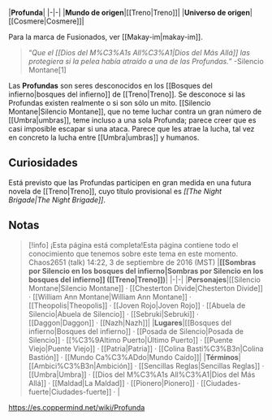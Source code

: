 

|**Profunda**|
|-|-|
|**Mundo de origen**|[[Treno\|Treno]]|
|**Universo de origen**|[[Cosmere\|Cosmere]]|

Para la marca de Fusionados, ver [[Makay-im\|makay-im]].
>“*Que el [[Dios del M%C3%A1s All%C3%A1\|Dios del Más Allá]] las protegiera si la pelea había atraído a una de las Profundas.*”
\-Silencio Montane[1]


Las **Profundas** son seres desconocidos en los [[Bosques del infierno\|bosques del infierno]] de [[Treno\|Treno]].
Se desconoce si las Profundas existen realmente o si son sólo un mito. [[Silencio Montane\|Silencio Montane]], que no teme luchar contra un gran número de [[Umbra\|umbras]], teme incluso a una sola Profunda; parece creer que es casi imposible escapar si una ataca. Parece que les atrae la lucha, tal vez en concreto la lucha entre [[Umbra\|umbras]] y humanos.

## Curiosidades
Está previsto que las Profundas participen en gran medida en una futura novela de [[Treno\|Treno]], cuyo título provisional es *[[The Night Brigade\|The Night Brigade]]*.
## Notas

> [!info] ¡Esta página está completa!Esta página contiene todo el conocimiento que tenemos sobre este tema en este momento.
Chaos2651 (talk) 14:22, 3 de septiembre de 2016 (MST)
|**[[Sombras por Silencio en los bosques del infierno\|Sombras por Silencio en los bosques del infierno]] ([[Treno\|Treno]])**|
|-|-|
|**Personajes**|[[Silencio Montane\|Silencio Montane]] · [[Chesterton Divide\|Chesterton Divide]] · [[William Ann Montane\|William Ann Montane]] · [[Theopolis\|Theopolis]] · [[Joven Rojo\|Joven Rojo]] · [[Abuela de Silencio\|Abuela de Silencio]] · [[Sebruki\|Sebruki]] · [[Daggon\|Daggon]] · [[Nazh\|Nazh]]|
|**Lugares**|[[Bosques del infierno\|Bosques del infierno]] · [[Posada de Silencio\|Posada de Silencio]] · [[%C3%9Altimo Puerto\|Último Puerto]] · [[Puente Viejo\|Puente Viejo]] · [[Patria\|Patria]] · [[Colina Basti%C3%B3n\|Colina Bastión]] · [[Mundo Ca%C3%ADdo\|Mundo Caído]]|
|**Términos**|[[Ambici%C3%B3n\|Ambición]] · [[Sencillas Reglas\|Sencillas Reglas]] · [[Umbra\|Umbra]] · [[Dios del M%C3%A1s All%C3%A1\|Dios del Más Allá]] · [[Maldad\|La Maldad]] · [[Pionero\|Pionero]] · [[Ciudades-fuerte\|Ciudades-fuerte]] · |



https://es.coppermind.net/wiki/Profunda